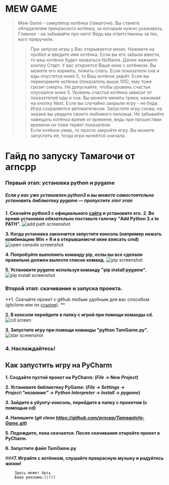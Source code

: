 # MEW GAME #
> Mew Game - симулятор котёнка (тамагочи). Вы станете обладателем прекрасного котёнка,
за которым нужно ухаживать. Главное - на забывайте про него! Ведь мы ответственны за тех, кого приручили.
>> При запуске игры у Вас открывается меню. Нажмите на пробел и введите имя котёнка. Если вы его забыли ввести, 
то ваш котёнок будет назваться NoName. Далее нажмите кнопку Старт. У вас откроется Ваше окно с котёнком. 
Вы можете его кормить, ложить спать. Если показатели сна и еды опустятся ниже 5, то Ваш котёнок умрёт. Если вы
перекормите котёнка (показатель выше 105), ему тоже грозит смерть. Не допускайте, чтобы уровень счастья опускался ниже 5. 
Уровень счастья котёнка зависит от показателей еды и сна. Вы можете менять треки, нажимая на кнопку Next. 
Если вы случайно закрыли игру - не беда. Игра сохраняется автоматически. Запустите игру снова, 
на экране вы увидите своего любимого питомца.
Не забывайте навещать котёнка время от времени, ведь при прошествии времени он тоже теряет показатели.  
Если котёнок умер, то просто закройте игру. Вы можете запустить её, тогда игра начнётся сначала. 

# Гайд по запуску Тамагочи от arncpp
### **Первый этап: установка python и pygame**
##### *Если у вас уже установлен python3 и вы можете самостоятельно установить библиотеку pygame — пропустите этот этап*

**1. Скачайте python3 с официального [сайта](https://www.python.org/downloads/) и установите его.**
**2. Во время установки *обязательно* поставьте галочку "Add Python 3.x to PATH".**
![add path screenshot](https://c.radikal.ru/c17/2103/ab/b5f3b7a0680b.png)

**3. Когда установка закончится запустите консоль (например нажать комбинацию Win + R и в открывшемсчя окне вписать cmd)**
![open console screenshot](https://b.radikal.ru/b30/2103/79/aeab9b79b642.png)

**4. Попробуйте выполнить команду pip, еслы вы все сделали правильно должен вылезти список команд.**
![pip screenshot](https://b.radikal.ru/b13/2103/83/456ad752e69d.png)

**5. Установите pygame используя команду "pip install pygame".**
![pip install screenshot](https://a.radikal.ru/a32/2103/da/42f713b6d000.png)

### **Второй этап: скачивание и запуска проекта.**
**1. Скачайте проект с github любым удобным для вас способом (gitclone или по [ссылке](https://github.com/arncpp/Tamagotchi-Game.git)). **

**2. В консоли перейдите в папку с игрой при помощи команды cd.**
![cd screen](https://a.radikal.ru/a24/2103/df/919e8eaaf2a3.png)

**3. Запустите игру при помощи команды "python TamGame.py".**
![star screenshot](https://b.radikal.ru/b22/2103/79/4ca653c885c9.png)

### **4. Наслаждайтесь!**

## Как запустить игру на PyCharm ##

**1. Создайте пустой проект на PyCharm: (*File -> New Project*)**

**2. Установите библиотеку PyGame: (*File -> Settings -> Project:"название" -> Python Interpreter -> Install -> pygame*)**

**3. Зайдите в убунту-консоль, перейдите в папку с проектом (с помощью cd)**

**4. Напишите (***git clone https://github.com/arncpp/Tamagotchi-Game.git***)**

**5. Подождите, пока скачается. После скачивания откройте проект в PyCharm.**

**6. Запустите файл TamGame.py**

###**7. Играйте с котёнком, слушайте прекрасную музыку и радуйтесь жизни!**

```
    Здесь может быть
    Ваша реклама:)))))
```